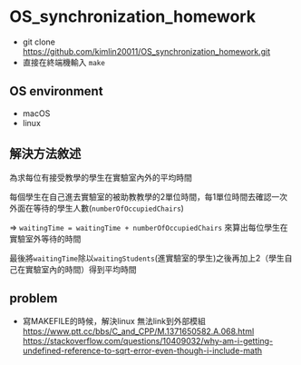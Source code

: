 # OS_synchronization_homework

* git clone https://github.com/kimlin20011/OS_synchronization_homework.git
* 直接在終端機輸入 `make `


## OS environment
* macOS
* linux

## 解決方法敘述
為求每位有接受教學的學生在實驗室內外的平均時間

每個學生在自己進去實驗室的被助教教學的2單位時間，每1單位時間去確認一次外面在等待的學生人數(`numberOfOccupiedChairs`)

=> `waitingTime = waitingTime + numberOfOccupiedChairs`
來算出每位學生在實驗室外等待的時間  

最後將`waitingTime`除以`waitingStudents`(進實驗室的學生)之後再加上2（學生自己在實驗室內的時間）得到平均時間

## problem
* 寫MAKEFILE的時候，解決linux 無法link到外部模組 https://www.ptt.cc/bbs/C_and_CPP/M.1371650582.A.068.html https://stackoverflow.com/questions/10409032/why-am-i-getting-undefined-reference-to-sqrt-error-even-though-i-include-math
